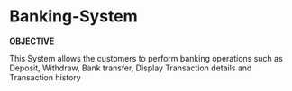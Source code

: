 # Banking-System
**OBJECTIVE**

This System allows the customers to perform banking operations such as Deposit, Withdraw, Bank transfer, Display Transaction details and Transaction history

